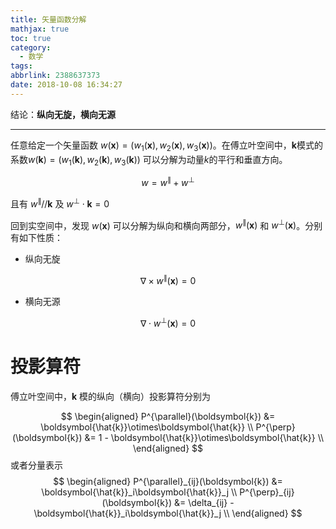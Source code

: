 ```yaml
---
title: 矢量函数分解
mathjax: true
toc: true
category:
  - 数学
tags:
abbrlink: 2388637373
date: 2018-10-08 16:34:27
---
```


结论：**纵向无旋，横向无源**

----------
任意给定一个矢量函数 $w(\boldsymbol{x})=(w_1(\boldsymbol{x}),w_2(\boldsymbol{x}),w_3(\boldsymbol{x}))$。在傅立叶空间中，$\boldsymbol{k}$模式的系数$w(\boldsymbol{k})=(w_1(\boldsymbol{k}),w_2(\boldsymbol{k}),w_3(\boldsymbol{k}))$
可以分解为动量$k$的平行和垂直方向。

$$
w = w^{\parallel} + w^{\bot}
$$

且有 $w^{\parallel} // \boldsymbol{k}$ 及 $w^{\bot}\cdot{\boldsymbol{k}} = 0$

回到实空间中，发现 $w(\boldsymbol{x})$ 可以分解为纵向和横向两部分，$w^{\parallel}(\boldsymbol{x})$ 和 $w^{\bot}(\boldsymbol{x})$。分别有如下性质：

- 纵向无旋

$$
\nabla \times w^{\parallel}(\boldsymbol{x}) = 0
$$

- 横向无源

$$
\nabla \cdot w^{\bot}(\boldsymbol{x}) = 0
$$

# 投影算符
傅立叶空间中，$\boldsymbol{k}$ 模的纵向（横向）投影算符分别为

$$
\begin{aligned}
P^{\parallel}(\boldsymbol{k}) &= \boldsymbol{\hat{k}}\otimes\boldsymbol{\hat{k}} \\
P^{\perp}(\boldsymbol{k}) &= 1 - \boldsymbol{\hat{k}}\otimes\boldsymbol{\hat{k}} \\
\end{aligned}
$$
或者分量表示
$$
\begin{aligned}
P^{\parallel}_{ij}(\boldsymbol{k}) &= \boldsymbol{\hat{k}}_i\boldsymbol{\hat{k}}_j \\
P^{\perp}_{ij}(\boldsymbol{k}) &= \delta_{ij} - \boldsymbol{\hat{k}}_i\boldsymbol{\hat{k}}_j \\
\end{aligned}
$$
